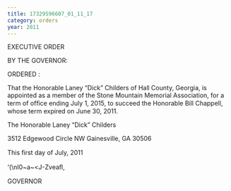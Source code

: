 ```yaml
---
title: 17329596607_01_11_17
category: orders
year: 2011
---
```

 

EXECUTIVE ORDER

BY THE GOVERNOR:

ORDERED :

That the Honorable Laney “Dick” Childers of Hall County,
Georgia, is appointed as a member of the Stone Mountain
Memorial Association, for a term of ofﬁce ending July 1, 2015, to
succeed the Honorable Bill Chappell, whose term expired on June
30, 2011.

The Honorable Laney “Dick” Childers

3512 Edgewood Circle NW
Gainesville, GA 30506

This ﬁrst day of July, 2011

‘(\nI0~a~\<J-Zveaﬂ,

GOVERNOR

